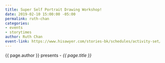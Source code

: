```yaml
---
title: Super Self Portrait Drawing Workshop!
date: 2019-02-10 15:00:00 -05:00
permalink: ruth-chan
categories:
- events
- storytimes
author: Ruth Chan
event-link: https://www.hisawyer.com/stories-bk/schedules/activity-set/57036?source=camp&fbclid=IwAR3aW3ErbTNePNbqUOGUiDVeyY3fF6yX9__acCXvfXqQSCGzktycVM7PFUA
---
```


{{ page.author }} presents - *{{ page.title }}*

